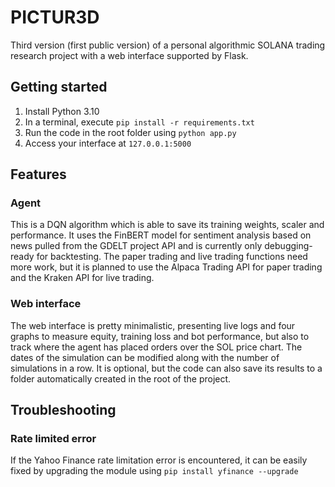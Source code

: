 # PICTUR3D
Third version (first public version) of a personal algorithmic SOLANA trading research project with a web interface supported by Flask.

## Getting started
1. Install Python 3.10
2. In a terminal, execute `pip install -r requirements.txt`
3. Run the code in the root folder using `python app.py`
4. Access your interface at `127.0.0.1:5000`

## Features

### Agent
This is a DQN algorithm which is able to save its training weights, scaler and performance. It uses the FinBERT model for sentiment analysis based on news pulled from the GDELT project API and is currently only debugging-ready for backtesting. The paper trading and live trading functions need more work, but it is planned to use the Alpaca Trading API for paper trading and the Kraken API for live trading.

### Web interface
The web interface is pretty minimalistic, presenting live logs and four graphs to measure equity, training loss and bot performance, but also to track where the agent has placed orders over the SOL price chart. The dates of the simulation can be modified along with the number of simulations in a row. It is optional, but the code can also save its results to a folder automatically created in the root of the project.

## Troubleshooting

### Rate limited error
If the Yahoo Finance rate limitation error is encountered, it can be easily fixed by upgrading the module using `pip install yfinance --upgrade` 